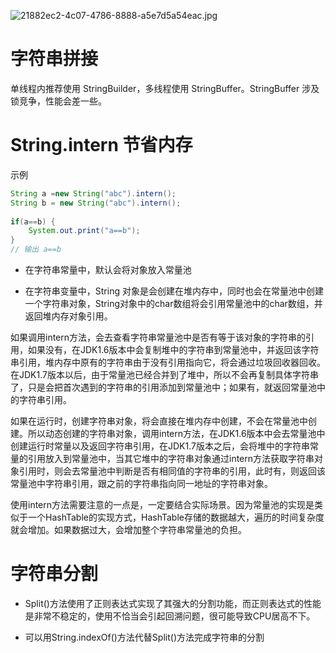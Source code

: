 ![21882ec2-4c07-4786-8888-a5e7d5a54eac.jpg](https://oss-grow2.alibaba.com/content/2024/03/21882ec2-4c07-4786-8888-a5e7d5a54eac.jpg?Expires=1749785842&OSSAccessKeyId=LTAI5tMHgGsZrXJ6WkiYuXFN&Signature=xNIosf2Yam7PJU76hp5IBg9x7C8%3D)

# 字符串拼接

单线程内推荐使用 StringBuilder，多线程使用 StringBuffer。StringBuffer 涉及锁竞争，性能会差一些。

# String.intern 节省内存

示例

```java
String a =new String("abc").intern();
String b = new String("abc").intern();
    	  
if(a==b) {
    System.out.print("a==b"); 
}
// 输出 a==b
```

+ 在字符串常量中，默认会将对象放入常量池

+ 在字符串变量中，String 对象是会创建在堆内存中，同时也会在常量池中创建一个字符串对象，String对象中的char数组将会引用常量池中的char数组，并返回堆内存对象引用。

如果调用intern方法，会去查看字符串常量池中是否有等于该对象的字符串的引用，如果没有，在JDK1.6版本中会复制堆中的字符串到常量池中，并返回该字符串引用，堆内存中原有的字符串由于没有引用指向它，将会通过垃圾回收器回收。在JDK1.7版本以后，由于常量池已经合并到了堆中，所以不会再复制具体字符串了，只是会把首次遇到的字符串的引用添加到常量池中；如果有，就返回常量池中的字符串引用。

如果在运行时，创建字符串对象，将会直接在堆内存中创建，不会在常量池中创建。所以动态创建的字符串对象，调用intern方法，在JDK1.6版本中会去常量池中创建运行时常量以及返回字符串引用，在JDK1.7版本之后，会将堆中的字符串常量的引用放入到常量池中，当其它堆中的字符串对象通过intern方法获取字符串对象引用时，则会去常量池中判断是否有相同值的字符串的引用，此时有，则返回该常量池中字符串引用，跟之前的字符串指向同一地址的字符串对象。

使用intern方法需要注意的一点是，一定要结合实际场景。因为常量池的实现是类似于一个HashTable的实现方式，HashTable存储的数据越大，遍历的时间复杂度就会增加。如果数据过大，会增加整个字符串常量池的负担。

# 字符串分割

+ Split()方法使用了正则表达式实现了其强大的分割功能，而正则表达式的性能是非常不稳定的，使用不恰当会引起回溯问题，很可能导致CPU居高不下。

+ 可以用String.indexOf()方法代替Split()方法完成字符串的分割

  